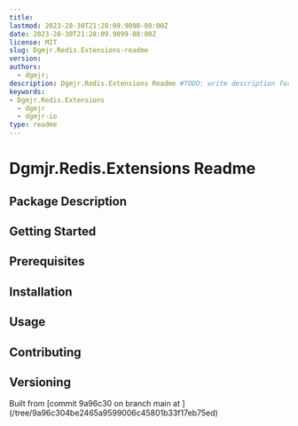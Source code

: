 ```yaml
---
title:
lastmod: 2023-28-30T21:28:09.9098-08:00Z
date: 2023-28-30T21:28:09.9099-08:00Z
license: MIT
slug: Dgmjr.Redis.Extensions-readme
version:
authors:
  - dgmjr;
description: Dgmjr.Redis.Extensions Readme #TODO: write description for Dgmjr.Redis.Extensions Readme
keywords:
- Dgmjr.Redis.Extensions
  - dgmjr
  - dgmjr-io
type: readme
---
```

# Dgmjr.Redis.Extensions Readme
<!-- TODO: Write the contents of the Dgmjr.Redis.Extensions Readme file -->
## Package Description
## Getting Started
## Prerequisites
## Installation
## Usage
## Contributing
## Versioning
Built from [commit 9a96c30 on branch main at ]
(/tree/9a96c304be2465a9599006c45801b33f17eb75ed)
